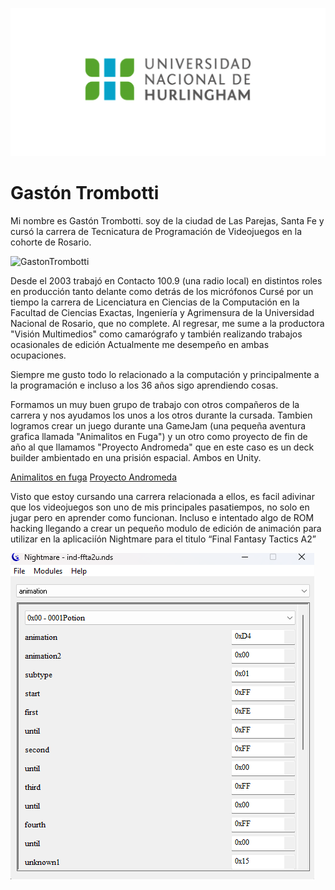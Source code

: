 ![Logo UNAHUR](./assets/UNAHUR.png)

# Gastón Trombotti

Mi nombre es Gastón Trombotti. soy de la ciudad de Las Parejas, Santa Fe y cursó la carrera de
Tecnicatura de Programación de Videojuegos en la cohorte de Rosario.

![GastonTrombotti](./assets/Cara.png)

Desde el 2003 trabajó en Contacto 100.9 (una radio local) en distintos roles en producción tanto delante como detrás de los micrófonos
Cursé por un tiempo la carrera de Licenciatura en Ciencias de la Computación en la Facultad de Ciencias Exactas, Ingeniería
y Agrimensura de la Universidad Nacional de Rosario, que no complete.
Al regresar, me sume a la productora "Visión Multimedios" como camarógrafo y también realizando trabajos ocasionales de edición
Actualmente me desempeño en ambas ocupaciones.

Siempre me gusto todo lo relacionado a la computación y principalmente a la programación e incluso a los 36 años
sigo aprendiendo cosas.

Formamos un muy buen grupo de trabajo con otros compañeros de la carrera y nos ayudamos los unos a los otros durante la cursada.
Tambien logramos crear un juego durante una GameJam (una pequeña aventura grafica llamada "Animalitos en Fuga") y un otro como proyecto de fin de año al que llamamos "Proyecto Andromeda" que en este caso es un deck builder ambientado en una prisión espacial. Ambos en Unity.

[Animalitos en fuga](https://ignchamo.itch.io/animalitos-en-fuga "Animalitos en Fuga")
[Proyecto Andromeda](https://ultragames007.itch.io/protocolo-andromeda "Proyecto Andromeda")

Visto que estoy cursando una carrera relacionada a ellos, es facil adivinar que los videojuegos son uno de mis principales 
pasatiempos, no solo en jugar pero en aprender como funcionan. Incluso e intentado algo de ROM hacking llegando a crear un 
pequeño modulo de edición de animación para utilizar en la aplicaciíón Nightmare para el titulo “Final Fantasy Tactics A2”

![Ejemplo modulo](./assets/module.png)


